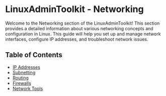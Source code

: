 # LinuxAdminToolkit - Networking

Welcome to the Networking section of the LinuxAdminToolkit! This section provides a detailed information about various networking concepts and configuration in Linux. This guide will help you set up and manage network interfaces, configure IP addresses, and troubleshoot network issues.

## Table of Contents

- [IP Addresses]()
- [Subnetting]()
- [Routing]()
- [Firewalls]()
- [Network Tools]()
<!-- - [Network Configuration]() -->
